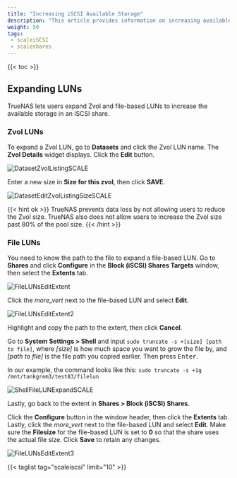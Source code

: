 ```yaml
---
title: "Increasing iSCSI Available Storage"
description: "This article provides information on increasing available storage in zvols and file LUNs for iSCSI block shares."
weight: 50
tags:
 - scaleiSCSI
 - scaleshares
---
```


{{< toc >}}

## Expanding LUNs

TrueNAS lets users expand Zvol and file-based LUNs to increase the available storage in an iSCSI share.

### Zvol LUNs
To expand a Zvol LUN, go to **Datasets** and click the Zvol LUN name. The **Zvol Details** widget displays. Click the **Edit** button.

![DatasetZvolListingSCALE](/images/SCALE/22.12/DatasetZvolListingSCALE.png "Edit the Zvol LUN")

Enter a new size in **Size for this zvol**, then click **SAVE**.

![DatasetEditZvolListingSizeSCALE](/images/SCALE/22.12/DatasetEditZvolListingSizeSCALE.png "Change the Zvol Size")

{{< hint ok >}}
TrueNAS prevents data loss by not allowing users to reduce the Zvol size. 
TrueNAS also does not allow users to increase the Zvol size past 80% of the pool size.
{{< /hint >}}

### File LUNs
You need to know the path to the file to expand a file-based LUN. Go to **Shares** and click **Configure** in the **Block (iSCSI) Shares Targets** window, then select the **Extents** tab. 

![FileLUNsEditExtent](/images/SCALE/22.12/FileLUNsEditExtent.png "File LUNS Edit Extent") 

Click the <i class="material-icons" aria-hidden="true" title="Options">more_vert</i> next to the file-based LUN and select **Edit**. 

![FileLUNsEditExtent2](/images/SCALE/22.12/FileLUNsEditExtent2.png "Copy the Path to the File")

Highlight and copy the path to the extent, then click **Cancel**.

Go to **System Settings > Shell** and input `sudo truncate -s +[size] [path to file]`, where *[size]* is how much space you want to grow the file by, and *[path to file]* is the file path you copied earlier. Then press <kbd>Enter</kbd>.

In our example, the command looks like this: `sudo truncate -s +1g /mnt/tankgrem3/test83/filelun`

![ShellFileLUNExpandSCALE](/images/SCALE/22.12/ShellFileLUNExpandSCALE.png "Expanding the LUN File Size in Shell")

Lastly, go back to the extent in **Shares > Block (iSCSI) Shares**.

Click the **Configure** button in the window header, then click the **Extents** tab. Lastly, click the <i class="material-icons" aria-hidden="true" title="Options">more_vert</i> next to the file-based LUN and select **Edit**. Make sure the **Filesize** for the file-based LUN is set to **0** so that the share uses the actual file size. Click **Save** to retain any changes.

![FileLUNsEditExtent3](/images/SCALE/22.12/FileLUNsEditExtent3.png "Expanding the LUN File Size Zero in Shell")

{{< taglist tag="scaleiscsi" limit="10" >}}